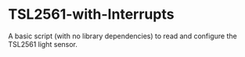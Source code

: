 # TSL2561-with-Interrupts
A basic script (with no library dependencies) to read and configure the TSL2561 light sensor.
